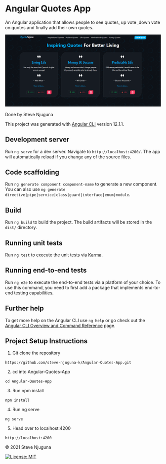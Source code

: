 # Angular Quotes App
An Angular application that allows people to see quotes, up vote ,down vote on quotes and finally add their own quotes.

![](https://github.com/steve-njuguna-k/Angular-Quotes-App/blob/master/src/assets/img/screenshot.PNG)

Done by Steve Njuguna

This project was generated with [Angular CLI](https://github.com/angular/angular-cli) version 12.1.1.

## Development server

Run `ng serve` for a dev server. Navigate to `http://localhost:4200/`. The app will automatically reload if you change any of the source files.

## Code scaffolding

Run `ng generate component component-name` to generate a new component. You can also use `ng generate directive|pipe|service|class|guard|interface|enum|module`.

## Build

Run `ng build` to build the project. The build artifacts will be stored in the `dist/` directory.

## Running unit tests

Run `ng test` to execute the unit tests via [Karma](https://karma-runner.github.io).

## Running end-to-end tests

Run `ng e2e` to execute the end-to-end tests via a platform of your choice. To use this command, you need to first add a package that implements end-to-end testing capabilities.

## Further help

To get more help on the Angular CLI use `ng help` or go check out the [Angular CLI Overview and Command Reference](https://angular.io/cli) page.

## Project Setup Instructions
1) Git clone the repository 
```
https://github.com/steve-njuguna-k/Angular-Quotes-App.git
```
2. cd into Angular-Quotes-App
```
cd Angular-Quotes-App
```
3. Run npm install
```
npm install
```
4. Run ng serve
```
ng serve
```
5. Head over to localhost:4200
```
http://localhost:4200
```

© 2021 Steve Njuguna

[![License: MIT](https://img.shields.io/badge/License-MIT-yellow.svg)](https://opensource.org/licenses/MIT)
